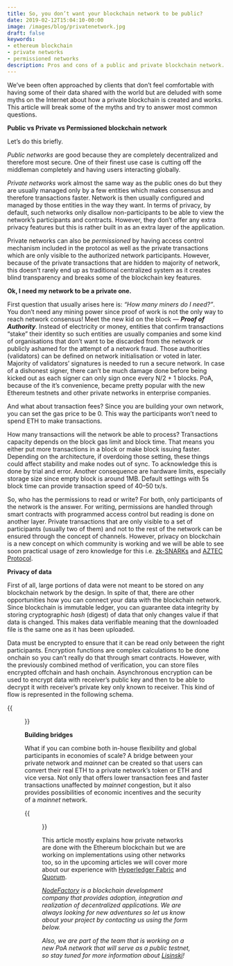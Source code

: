 ```yaml
---
title: So, you don’t want your blockchain network to be public?
date: 2019-02-12T15:04:10-00:00
image: /images/blog/privatenetwork.jpg
draft: false
keywords:
- ethereum blockchain
- private networks
- permissioned networks
description: Pros and cons of a public and private blockchain network.
---
```


We’ve been often approached by clients that don’t feel comfortable with having some of their data shared with the world but are deluded with some myths on the Internet about how a private blockchain is created and works. This article will break some of the myths and try to answer most common questions.

**Public vs Private vs Permissioned blockchain network**

Let’s do this briefly.

*Public networks* are good because they are completely decentralized and therefore most secure. One of their finest use case is cutting off the middleman completely and having users interacting globally.

*Private networks* work almost the same way as the public ones do but they are usually managed only by a few entities which makes consensus and therefore transactions faster. Network is then usually configured and managed by those entities in the way they want. In terms of privacy, by default, such networks only disallow non-participants to be able to view the network’s participants and contracts. However, they don’t offer any extra privacy features but this is rather built in as an extra layer of the application.

Private networks can also be <em>permissioned</em> by having access control mechanism included in the protocol as well as the private transactions which are only visible to the authorized network participants. However, because of the private transactions that are hidden to majority of network, this doesn’t rarely end up as traditional centralized system as it creates blind transparency and breaks some of the blockchain key features.

**Ok, I need my network to be a private one.**

First question that usually arises here is: <em>“How many miners do I need?”</em>. You don’t need any mining power since proof of work is not the only way to reach network consensus! Meet the new kid on the block — ***Proof of Authority***. Instead of electricity or money, entities that confirm transactions “stake” their identity so such entities are usually companies and some kind of organisations that don’t want to be discarded from the network or publicly ashamed for the attempt of a network fraud. Those authorities (validators) can be defined on network initialisation or voted in later. Majority of validators’ signatures is needed to run a secure network. In case of a dishonest signer, there can’t be much damage done before being kicked out as each signer can only sign once every N/2 + 1 blocks. PoA, because of the it’s convenience, became pretty popular with the new Ethereum testnets and other private networks in enterprise companies.

And what about transaction fees? Since you are building your own network, you can set the gas price to be 0. This way the participants won’t need to spend ETH to make transactions.

How many transactions will the network be able to process? Transactions capacity depends on the block gas limit and block time. That means you either put more transactions in a block or make block issuing faster. Depending on the architecture, if overdoing those setting, these things could affect stability and make nodes out of sync. To acknowledge this is done by trial and error. Another consequence are hardware limits, especially storage size since empty block is around 1MB. Default settings with 5s block time can provide transaction speed of 40–50 tx/s.

So, who has the permissions to read or write? For both, only participants of the network is the answer. For writing, permissions are handled through smart contracts with programmed access control but reading is done on another layer. Private transactions that are only visible to a set of participants (usually two of them) and not to the rest of the network can be ensured through the concept of channels. However, privacy on blockchain is a new concept on which community is working and we will be able to see soon practical usage of zero knowledge for this i.e. [zk-SNARKs](https://media.consensys.net/introduction-to-zksnarks-with-examples-3283b554fc3b) and [AZTEC Protocol](https://www.aztecprotocol.com/).

**Privacy of data**

First of all, large portions of data were not meant to be stored on any blockchain network by the design. In spite of that, there are other opportunities how you can connect your data with the blockchain network. Since blockchain is immutable ledger, you can guarantee data integrity by storing cryptographic *hash* (digest) of data that only changes value if that data is changed. This makes data verifiable meaning that the downloaded file is the same one as it has been uploaded.

Data must be encrypted to ensure that it can be read only between the right participants. Encryption functions are complex calculations to be done onchain so you can’t really do that through smart contracts. However, with the previously combined method of verification, you can store files encrypted offchain and hash onchain. Asynchronous encryption can be used to encrypt data with receiver’s public key and then to be able to decrypt it with receiver’s private key only known to receiver. This kind of flow is represented in the following schema.

{{<figure src="https://cdn-images-1.medium.com/max/2000/1*U7M4UfYH3IKzTsm2kUX_3w.png" title="Flow for storing verifiable, encrypted and trusted data" >}}

**Building bridges**

What if you can combine both in-house flexibility and global participants in economies of scale? A bridge between your private network and *mainnet* can be created so that users can convert their real ETH to a private network’s token or ETH and vice versa. Not only that offers lower transaction fees and faster transactions unaffected by *mainnet* congestion, but it also provides possibilities of economic incentives and the security of a *mainnet* network.

{{<figure src="https://cdn-images-1.medium.com/max/2000/1*47-F1qGnN_3mgh9hbtRp2w.png" title="Example of a network design with a simple bridge connection" >}}

This article mostly explains how private networks are done with the Ethereum blockchain but we are working on implementations using other networks too, so in the upcoming articles we will cover more about our experience with [Hyperledger Fabric](https://www.hyperledger.org/projects/fabric) and [Quorum](https://www.jpmorgan.com/country/US/en/Quorum).

<em>[NodeFactory](https://www.nodefactory.io/) is a blockchain development company that provides adoption, integration and realization of decentralized applications. We are always looking for new adventures so let us know about your project by contacting us using the form below.

Also, we are part of the team that is working on a new PoA network that will serve as a public testnet, so stay tuned for more information about [Lisinski](https://lisinski.online/)!</em>
